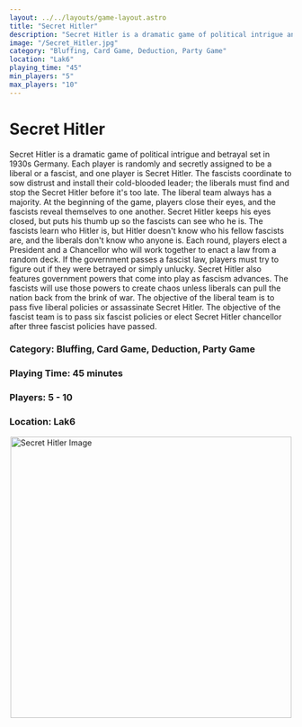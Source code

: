 ```yaml
---
layout: ../../layouts/game-layout.astro
title: "Secret Hitler"
description: "Secret Hitler is a dramatic game of political intrigue and betrayal set in 1930s Germany."
image: "/Secret_Hitler.jpg"
category: "Bluffing, Card Game, Deduction, Party Game"
location: "Lak6"
playing_time: "45"
min_players: "5"
max_players: "10"
---
```

# Secret Hitler

Secret Hitler is a dramatic game of political intrigue and betrayal set in 1930s Germany. Each player is randomly and secretly assigned to be a liberal or a fascist, and one player is Secret Hitler. The fascists coordinate to sow distrust and install their cold-blooded leader; the liberals must find and stop the Secret Hitler before it's too late. The liberal team always has a majority.  At the beginning of the game, players close their eyes, and the fascists reveal themselves to one another. Secret Hitler keeps his eyes closed, but puts his thumb up so the fascists can see who he is. The fascists learn who Hitler is, but Hitler doesn't know who his fellow fascists are, and the liberals don't know who anyone is.  Each round, players elect a President and a Chancellor who will work together to enact a law from a random deck. If the government passes a fascist law, players must try to figure out if they were betrayed or simply unlucky. Secret Hitler also features government powers that come into play as fascism advances. The fascists will use those powers to create chaos unless liberals can pull the nation back from the brink of war.  The objective of the liberal team is to pass five liberal policies or assassinate Secret Hitler. The objective of the fascist team is to pass six fascist policies or elect Secret Hitler chancellor after three fascist policies have passed.  

### Category: Bluffing, Card Game, Deduction, Party Game

### Playing Time: 45 minutes

### Players: 5 - 10

### Location: Lak6

<img src="/Secret_Hitler.jpg" alt="Secret Hitler Image" width="500" style="display: block; margin: 0 auto">

    